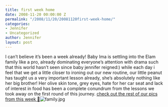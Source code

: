 ```yaml
---
title: first week home
date: 2008-11-20 00:00:00 Z
permalink: "/2008/11/20/20081120first-week-home/"
categories:
- Jennifer
- Uncategorized
author: Jennifer
layout: post
---
```


I can&#8217;t believe it&#8217;s been a week already! Baby Ima is settling into the Elam family like a pro, already dominating everyone&#8217;s attention with drama such that this world hasn&#8217;t seen since baby jennifer reigned:) while each day i feel that we get a little closer to ironing out our new routine, our little peanut has taught us a very important lesson already, she&#8217;s absolutely nothing like her big brother! Her olive skin tone, grey eyes, hate for her car seat and lack of interest in food has been a complete conundrum from the lessons we took away on the first round of this journey. [check out the rest of our pics from this week 🙂](http://www.flickr.com/photos/jenniferandJennifers_photos/sets/72157609556249339/ "check out the rest of our pics from this week :)")<img id="image245" alt="family.jpg" src="/teamelam/assets/images/first-week-home/1227293880000-missing.jpg" />

